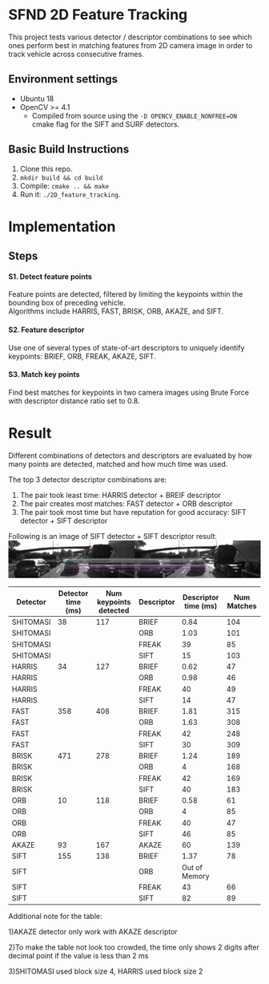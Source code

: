 # SFND 2D Feature Tracking
This project tests various detector / descriptor combinations to see which ones perform best
in matching features from 2D camera image in order to track vehicle across
consecutive frames.

## Environment settings
* Ubuntu 18  
* OpenCV >= 4.1
  * Compiled from source using the `-D OPENCV_ENABLE_NONFREE=ON` cmake flag for the SIFT and SURF detectors.
 
## Basic Build Instructions
1. Clone this repo.
2. `mkdir build && cd build`
3. Compile: `cmake .. && make`
4. Run it: `./2D_feature_tracking`.

# Implementation
## Steps
#### S1. Detect feature points
Feature points are detected, filtered by limiting the keypoints within the 
bounding box of preceding vehicle.    
Algorithms include HARRIS, FAST, BRISK, ORB, AKAZE, and SIFT.
#### S2. Feature descriptor
Use one of several types of state-of-art descriptors to uniquely identify
keypoints: BRIEF, ORB, FREAK, AKAZE, SIFT.
#### S3. Match key points
Find best matches for keypoints in two camera images using Brute Force with descriptor distance ratio set to 0.8. 

# Result 
Different combinations of detectors and descriptors are evaluated by how many points
are detected, matched and how much time was used.

The top 3 detector descriptor combinations are:
1) The pair took least time:      HARRIS detector + BREIF descriptor 
2) The pair creates most matches: FAST detector   + ORB   descriptor 
3) The pair took most time but have reputation for good accuracy:  SIFT detector + SIFT descriptor 

Following is an image of SIFT detector + SIFT descriptor result:
<img src="images/SIFT_SIFT.png" />

| Detector  |Detector time (ms)|Num keypoints detected| Descriptor | Descriptor time (ms)|Num Matches  | 
| ----------|------------------|----------------------|------------|---------------------|-------------|
| SHITOMASI | 38               | 117                  |  BRIEF     | 0.84                | 104         |               
| SHITOMASI |                  |                      |  ORB       | 1.03                | 101         |               
| SHITOMASI |                  |                      |  FREAK     | 39                  | 85          |               
| SHITOMASI |                  |                      |  SIFT      | 15                  | 103         |               
| HARRIS    | 34               | 127                  |  BRIEF     | 0.62                | 47          |               
| HARRIS    |                  |                      |  ORB       | 0.98                | 46          |               
| HARRIS    |                  |                      |  FREAK     | 40                  | 49          |               
| HARRIS    |                  |                      |  SIFT      | 14                  | 47          |              
| FAST      | 358              | 408                  |  BRIEF     | 1.81                | 315         |               
| FAST      |                  |                      |  ORB       | 1.63                | 308         |               
| FAST      |                  |                      |  FREAK     | 42                  | 248         |               
| FAST      |                  |                      |  SIFT      | 30                  | 309         |              
| BRISK     | 471              | 278                  |  BRIEF     | 1.24                | 189         |               
| BRISK     |                  |                      |  ORB       | 4                   | 168         |               
| BRISK     |                  |                      |  FREAK     | 42                  | 169         |               
| BRISK     |                  |                      |  SIFT      | 40                  | 183         |
| ORB       | 10               | 118                  |  BRIEF     | 0.58                | 61          |               
| ORB       |                  |                      |  ORB       | 4                   | 85          |               
| ORB       |                  |                      |  FREAK     | 40                  | 47          |               
| ORB       |                  |                      |  SIFT      | 46                  | 85          |
| AKAZE     | 93               | 167                  |  AKAZE     | 60                  | 139         |
| SIFT      | 155              | 138                  |  BRIEF     | 1.37                | 78          |               
| SIFT      |                  |                      |  ORB       | Out of Memory                     |               
| SIFT      |                  |                      |  FREAK     | 43                  | 66          |               
| SIFT      |                  |                      |  SIFT      | 82                  | 89          |

Additional note for the table: 

1)AKAZE detector only work with AKAZE descriptor 

2)To make the table not look too crowded, the time only shows 2 digits after decimal point if the value is less than 2 ms

3)SHITOMASI used block size 4, HARRIS used block size 2 

